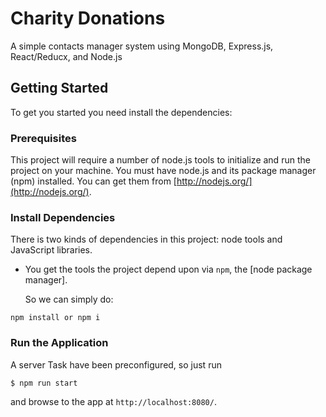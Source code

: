 Charity Donations
===================

A simple contacts manager system using MongoDB, Express.js, React/Reducx, and Node.js

## Getting Started

To get you started you need install the dependencies:

### Prerequisites


This project will require a number of node.js tools to initialize and run the project on your machine. You must have node.js and its package manager (npm) installed.  You can get them from [http://nodejs.org/](http://nodejs.org/).

### Install Dependencies

There is two kinds of dependencies in this project: node tools and JavaScript libraries.

* You get the tools the project depend upon via `npm`, the [node package manager].

  So we can simply do:

```
npm install or npm i
```


### Run the Application

A server Task have been preconfigured, so just run

```
$ npm run start
```
and  browse to the app at `http://localhost:8080/`.
